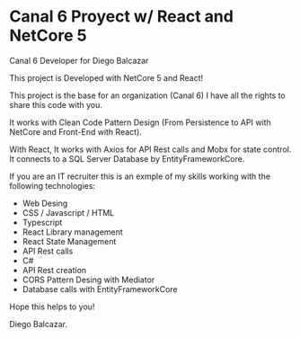 # Canal 6 Proyect w/ React and NetCore 5
Canal 6 Developer for Diego Balcazar

This project is Developed with NetCore 5 and React!

This project is the base for an organization (Canal 6) I have all the rights to share this code with you.

It works with Clean Code Pattern Design (From Persistence to API with NetCore and Front-End with React).

With React, It works with Axios for API Rest calls and Mobx for state control. It connects to a SQL Server Database by EntityFrameworkCore.

If you are an IT recruiter this is an exmple of my skills working with the following technologies:
* Web Desing
* CSS / Javascript / HTML
* Typescript
* React Library management
* React State Management
* API Rest calls
* C#
* API Rest creation
* CORS Pattern Desing with Mediator
* Database calls with EntityFrameworkCore

Hope this helps to you!

Diego Balcazar.
